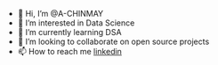 - 👋 Hi, I’m @A-CHINMAY
- 👀 I’m interested in Data Science
- 🌱 I’m currently learning DSA
- 💞️ I’m looking to collaborate on open source projects
- 📫 How to reach me [linkedin](www.linkedin.com/in/a-chinmay) 
  


<!---
A-CHINMAY/A-CHINMAY is a ✨ special ✨ repository because its `README.md` (this file) appears on your GitHub profile.
You can click the Preview link to take a look at your changes.
--->
